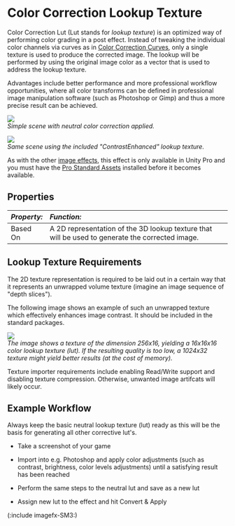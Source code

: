 Color Correction Lookup Texture
===============================


<span class=keyword>Color Correction Lut</span> (<span class=component>Lut</span> stands for _lookup texture_) is an optimized way of performing color grading in a post effect. Instead of tweaking the individual color channels via curves as in [Color Correction Curves](script-ColorCorrectionCurves.html), only a single texture is used to produce the corrected image. The lookup will be performed by using the original image color as a vector that is used to address the lookup texture.

Advantages include better performance and more professional workflow opportunities, where all color transforms can be defined in professional image manipulation software (such as Photoshop or Gimp) and thus a more precise result can be achieved.

![](http://docwiki.hq.unity3d.com/uploads/Main/NeutralLutExample2.png)  
_Simple scene with neutral color correction applied._

![](http://docwiki.hq.unity3d.com/uploads/Main/ContrastEnhancedLutExample2.png)  
_Same scene using the included "ContrastEnhanced" lookup texture._

As with the other [image effects](comp-ImageEffects.html), this effect is only available in Unity Pro and you must have the [Pro Standard Assets](HOWTO-InstallStandardAssets.html) installed before it becomes available.

Properties
----------



|**_Property:_** |**_Function:_** |
|:---|:---|
|<span class=component>Based On</span> |A 2D representation of the 3D lookup texture that will be used to generate the corrected image. |

Lookup Texture Requirements
---------------------------


The 2D texture representation is required to be laid out in a certain way that it represents an unwrapped volume texture (imagine an image sequence of "depth slices").

The following image shows an example of such an unwrapped texture which effectively enhances image contrast. It should be included in the standard packages.

![](http://docwiki.hq.unity3d.com/uploads/Main/3DUnwrappedContrastEnhance.png)  
_The image shows a texture of the dimension 256x16, yielding a 16x16x16 color lookup texture (lut). If the resulting quality is too low, a 1024x32 texture  might yield better results (at the cost of memory)._

Texture importer requirements include enabling Read/Write support and disabling texture compression. Otherwise, unwanted image artifcats will likely occur.

Example Workflow
----------------


Always keep the basic neutral lookup texture (lut) ready as this will be the basis for generating all other corrective lut's.

* Take a screenshot of your game

* Import into e.g. Photoshop and apply color adjustments (such as contrast, brightness, color levels adjustments) until a satisfying result has been reached

* Perform the same steps to the neutral lut and save as a new lut

* Assign new lut to the effect and hit <span class=component>Convert & Apply</span>

(:include imagefx-SM3:)
